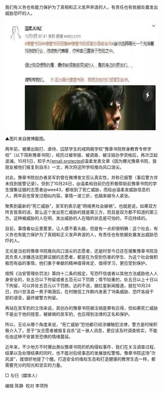 <p>我们有义务也有能力保护为了真相和正义发声奔波的人，有责任也有依据处置发出威胁恐吓的人。<span id="more-8663"></span></p>
<div class="content">
<p><img src="https://raw.githubusercontent.com/ZjzMisaka/iaders/master/img/2019/11/c8784-4852856044881258573.png" width="626" height="362.0240963855422"></p>
<p>▲图片来自微博截图。</p>
<p>两年前，被爆出殴打、虐待、囚禁学生的戒网瘾学校“豫章书院修身教育专修学校”（以下简称豫章书院），经历过被举报、被调查、被注销办学资格后，再次泛起波澜。10月5日，知乎大<a href="/cdn-cgi/l/email-protection" class="__cf_email__" data-cfemail="366076">[email&#160;protected]</a>温柔发表文章《因为曝光豫章书院，我朋友被他们报复到自杀》一文，再次将这所学校推向风口浪尖。</p>
<p>对此，豫章书院创办者吴军豹曾在微博发文否认真实性，并称已报警（事后警方并未找到报警记录）。但到了10月24日，@温柔和目前仍在积极帮助前豫章书院的学生搜集证据的志愿者@wee43，都收到了死亡威胁，而给@温柔发威胁信息的人，两年前也曾发过相似内容。事情一波三折，也越来越令人紧张。</p>
<p>聚焦到最新的“死亡威胁”，吴军豹表示是“网络黑社会嫁祸”。也就是说，如果双方所言皆真的话，那么这个发出死亡威胁的就是第三方，而且是双方都不知道的第三方。这种被威胁的人在明、发出威胁的人在暗的状态是可怕的，不应持续的。</p>
<p>目前，事情看似云里雾里，让人摸不着头脑，但是有一点却很明确：这个社会，有义务也有能力保护为了真相和正义发声奔波的人，有责任也有依据处置发出威胁恐吓的人。</p>
<p>无论是当初将豫章书院推向风口浪尖的志愿者，还是时至今日还在搜集豫章书院及其负责人涉嫌违法犯罪证据的志愿者，都是在为受到伤害的学生、为这个社会做积极而有益的事情，他们勇于奉献的精神值得肯定、值得学习，更应受到保护。</p>
<p>按照《治安管理处罚法》第四十二条的规定，写恐吓信或者以其他方法威胁他人人身安全的，处五日以下拘留或者五百元以下罚款；情节较重的，处五日以上十日以下拘留，可以并处五百元以下罚款。远的不说，据红星新闻报道，就在10月24日，四川甘洛县一男子喝酒后，在村微信工作群内发表了18条威胁、恐吓各级干部的语音，最终被警方拘留。</p>
<p>再站在吴军豹的立场来说，其创办的豫章书院被注销是罪有应得，但如果死亡威胁不是出于他的授意，被嫁祸的吴军豹，也应得到法律的正名和保护。</p>
<p>所以，无论从哪个角度来说，“死亡威胁”恐怕都已经涉嫌触犯法律，警方是时候积极介入了。至于“女志愿者被报复自杀”这一骇人消息，更应该及时调查核实，不能任由这种不安甚至恐惧的情绪蔓延。</p>
<p>近年来，不少地方不时爆出类似豫章书院的机构侵权事件，我们在关注调查过程、结果以及处理结果的同时，也不能对后续事态的发展放松警惕。豫章书院这场“次风波”，就很好地提了个醒。打造安全的维权生态和打造健康的教育生态一样，都需要充分的阳光和坚实的力量。&nbsp;&nbsp;</p>
<p>□ 与归（媒体人）</p>
<p>编辑 陈静&nbsp; 校对 李项玲</p>